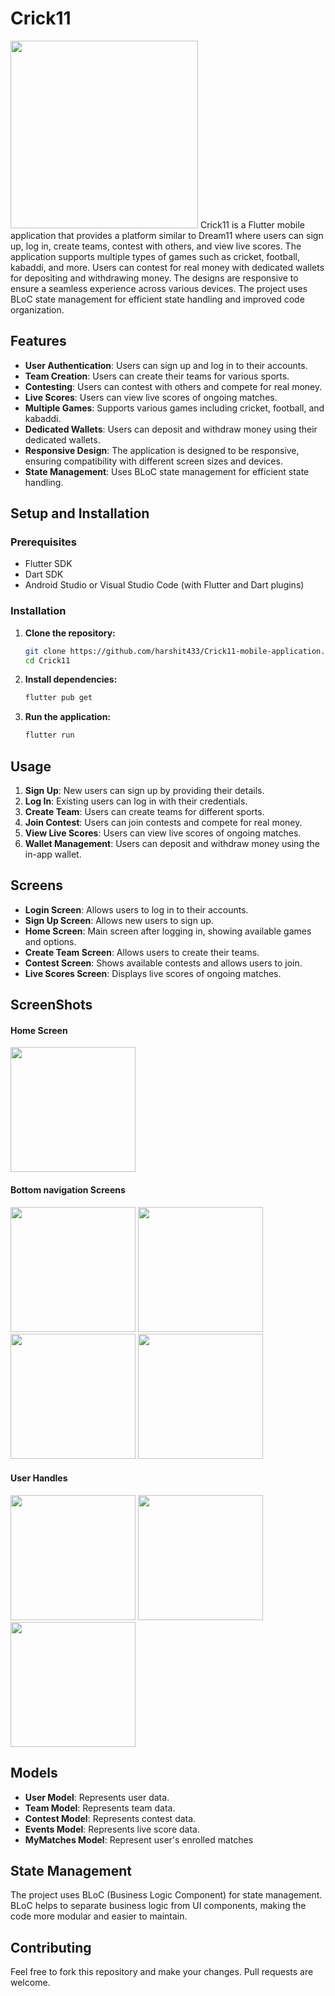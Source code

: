 # Crick11

<img src= "https://github.com/harshit433/Crick11-mobile-application/blob/main/ScreenShots/c1.jpg" width = "300"/>
Crick11 is a Flutter mobile application that provides a platform similar to Dream11 where users can sign up, log in, create teams, contest with others, and view live scores. The application supports multiple types of games such as cricket, football, kabaddi, and more. Users can contest for real money with dedicated wallets for depositing and withdrawing money. The designs are responsive to ensure a seamless experience across various devices. The project uses BLoC state management for efficient state handling and improved code organization.

## Features

- **User Authentication**: Users can sign up and log in to their accounts.
- **Team Creation**: Users can create their teams for various sports.
- **Contesting**: Users can contest with others and compete for real money.
- **Live Scores**: Users can view live scores of ongoing matches.
- **Multiple Games**: Supports various games including cricket, football, and kabaddi.
- **Dedicated Wallets**: Users can deposit and withdraw money using their dedicated wallets.
- **Responsive Design**: The application is designed to be responsive, ensuring compatibility with different screen sizes and devices.
- **State Management**: Uses BLoC state management for efficient state handling.

## Setup and Installation

### Prerequisites

- Flutter SDK
- Dart SDK
- Android Studio or Visual Studio Code (with Flutter and Dart plugins)

### Installation

1. **Clone the repository:**
   ```bash
   git clone https://github.com/harshit433/Crick11-mobile-application.git
   cd Crick11
   ```

2. **Install dependencies:**
   ```bash
   flutter pub get
   ```

3. **Run the application:**
   ```bash
   flutter run
   ```

## Usage

1. **Sign Up**: New users can sign up by providing their details.
2. **Log In**: Existing users can log in with their credentials.
3. **Create Team**: Users can create teams for different sports.
4. **Join Contest**: Users can join contests and compete for real money.
5. **View Live Scores**: Users can view live scores of ongoing matches.
6. **Wallet Management**: Users can deposit and withdraw money using the in-app wallet.

## Screens

- **Login Screen**: Allows users to log in to their accounts.
- **Sign Up Screen**: Allows new users to sign up.
- **Home Screen**: Main screen after logging in, showing available games and options.
- **Create Team Screen**: Allows users to create their teams.
- **Contest Screen**: Shows available contests and allows users to join.
- **Live Scores Screen**: Displays live scores of ongoing matches.

## ScreenShots
#### Home Screen
<p float = 'left'>
<img src= "https://github.com/harshit433/Crick11-mobile-application/blob/main/ScreenShots/c8.jpg" width = "200"/>
</p>

#### Bottom navigation Screens
<p float = 'left'>
<img src= "https://github.com/harshit433/Crick11-mobile-application/blob/main/ScreenShots/c4.jpg" width = "200"/>
<img src= "https://github.com/harshit433/Crick11-mobile-application/blob/main/ScreenShots/c1.jpg" width = "200"/>
<img src= "https://github.com/harshit433/Crick11-mobile-application/blob/main/ScreenShots/c2.jpg" width = "200"/>
<img src= "https://github.com/harshit433/Crick11-mobile-application/blob/main/ScreenShots/c3.jpg" width = "200"/>
</p>

#### User Handles
<p float = 'left'>
<img src= "https://github.com/harshit433/Crick11-mobile-application/blob/main/ScreenShots/c7.jpg" width = "200"/>
<img src= "https://github.com/harshit433/Crick11-mobile-application/blob/main/ScreenShots/c6.jpg" width = "200"/>
<img src= "https://github.com/harshit433/Crick11-mobile-application/blob/main/ScreenShots/c5.jpg" width = "200"/>
</p>


## Models

- **User Model**: Represents user data.
- **Team Model**: Represents team data.
- **Contest Model**: Represents contest data.
- **Events Model**: Represents live score data.
- **MyMatches Model**: Represent user's enrolled matches


## State Management

The project uses BLoC (Business Logic Component) for state management. BLoC helps to separate business logic from UI components, making the code more modular and easier to maintain.

## Contributing

Feel free to fork this repository and make your changes. Pull requests are welcome.
